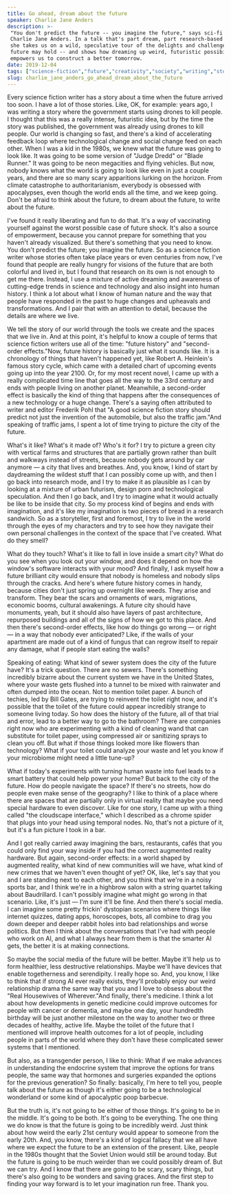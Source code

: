 ```yaml
---
title: Go ahead, dream about the future
speaker: Charlie Jane Anders
description: >-
 "You don't predict the future -- you imagine the future," says sci-fi writer
 Charlie Jane Anders. In a talk that's part dream, part research-based extrapolation,
 she takes us on a wild, speculative tour of the delights and challenges the
 future may hold -- and shows how dreaming up weird, futuristic possibilities
 empowers us to construct a better tomorrow.
date: 2019-12-04
tags: ["science-fiction","future","creativity","society","writing","storytelling"]
slug: charlie_jane_anders_go_ahead_dream_about_the_future
---
```


Every science fiction writer has a story about a time when the future arrived too soon. I
have a lot of those stories. Like, OK, for example: years ago, I was writing a story where
the government starts using drones to kill people. I thought that this was a really
intense, futuristic idea, but by the time the story was published, the government was
already using drones to kill people. Our world is changing so fast, and there's a kind of
accelerating feedback loop where technological change and social change feed on each
other. When I was a kid in the 1980s, we knew what the future was going to look like. It
was going to be some version of "Judge Dredd" or "Blade Runner." It was going to be neon
megacities and flying vehicles. But now, nobody knows what the world is going to look like
even in just a couple years, and there are so many scary apparitions lurking on the
horizon. From climate catastrophe to authoritarianism, everybody is obsessed with
apocalypses, even though the world ends all the time, and we keep going. Don't be afraid to
think about the future, to dream about the future, to write about the future.

I've found it really liberating and fun to do that. It's a way of vaccinating yourself
against the worst possible case of future shock. It's also a source of empowerment,
because you cannot prepare for something that you haven't already visualized. But there's
something that you need to know. You don't predict the future; you imagine the future. So
as a science fiction writer whose stories often take place years or even centuries from
now, I've found that people are really hungry for visions of the future that are both
colorful and lived in, but I found that research on its own is not enough to get me there.
Instead, I use a mixture of active dreaming and awareness of cutting-edge trends in
science and technology and also insight into human history. I think a lot about what I
know of human nature and the way that people have responded in the past to huge changes
and upheavals and transformations. And I pair that with an attention to detail, because
the details are where we live.

We tell the story of our world through the tools we create and the spaces that we live in.
And at this point, it's helpful to know a couple of terms that science fiction writers use
all of the time: "future history" and "second-order effects."Now, future history is
basically just what it sounds like. It is a chronology of things that haven't happened
yet, like Robert A. Heinlein's famous story cycle, which came with a detailed chart of
upcoming events going up into the year 2100. Or, for my most recent novel, I came up with
a really complicated time line that goes all the way to the 33rd century and ends with
people living on another planet. Meanwhile, a second-order effect is basically the kind of
thing that happens after the consequences of a new technology or a huge change. There's a
saying often attributed to writer and editor Frederik Pohl that "A good science fiction
story should predict not just the invention of the automobile, but also the traffic
jam."And speaking of traffic jams, I spent a lot of time trying to picture the city of the
future.

What's it like? What's it made of? Who's it for? I try to picture a green city with
vertical farms and structures that are partially grown rather than built and walkways
instead of streets, because nobody gets around by car anymore — a city that lives and
breathes. And, you know, I kind of start by daydreaming the wildest stuff that I can
possibly come up with, and then I go back into research mode, and I try to make it as
plausible as I can by looking at a mixture of urban futurism, design porn and
technological speculation. And then I go back, and I try to imagine what it would actually
be like to be inside that city. So my process kind of begins and ends with imagination,
and it's like my imagination is two pieces of bread in a research sandwich. So as a
storyteller, first and foremost, I try to live in the world through the eyes of my
characters and try to see how they navigate their own personal challenges in the context
of the space that I've created. What do they smell?

What do they touch? What's it like to fall in love inside a smart city? What do you see
when you look out your window, and does it depend on how the window's software interacts
with your mood? And finally, I ask myself how a future brilliant city would ensure that
nobody is homeless and nobody slips through the cracks. And here's where future history
comes in handy, because cities don't just spring up overnight like weeds. They arise and
transform. They bear the scars and ornaments of wars, migrations, economic booms, cultural
awakenings. A future city should have monuments, yeah, but it should also have layers of
past architecture, repurposed buildings and all of the signs of how we got to this
place. And then there's second-order effects, like how do things go wrong — or right — in a
way that nobody ever anticipated? Like, if the walls of your apartment are made out of a
kind of fungus that can regrow itself to repair any damage, what if people start eating
the walls?

Speaking of eating: What kind of sewer system does the city of the future have? It's a
trick question. There are no sewers. There's something incredibly bizarre about the
current system we have in the United States, where your waste gets flushed into a tunnel
to be mixed with rainwater and often dumped into the ocean. Not to mention toilet paper. A
bunch of techies, led by Bill Gates, are trying to reinvent the toilet right now, and it's
possible that the toilet of the future could appear incredibly strange to someone living
today. So how does the history of the future, all of that trial and error, lead to a
better way to go to the bathroom? There are companies right now who are experimenting with
a kind of cleaning wand that can substitute for toilet paper, using compressed air or
sanitizing sprays to clean you off. But what if those things looked more like flowers than
technology? What if your toilet could analyze your waste and let you know if your
microbiome might need a little tune-up?

What if today's experiments with turning human waste into fuel leads to a smart battery
that could help power your home? But back to the city of the future. How do people navigate
the space? If there's no streets, how do people even make sense of the geography? I like
to think of a place where there are spaces that are partially only in virtual reality that
maybe you need special hardware to even discover. Like for one story, I came up with a
thing called "the cloudscape interface," which I described as a chrome spider that plugs
into your head using temporal nodes. No, that's not a picture of it, but it's a fun
picture I took in a bar.

And I got really carried away imagining the bars, restaurants, cafés that you could only
find your way inside if you had the correct augmented reality hardware. But again,
second-order effects: in a world shaped by augmented reality, what kind of new communities
will we have, what kind of new crimes that we haven't even thought of yet? OK, like, let's
say that you and I are standing next to each other, and you think that we're in a noisy
sports bar, and I think we're in a highbrow salon with a string quartet talking about
Baudrillard. I can't possibly imagine what might go wrong in that scenario. Like, it's
just — I'm sure it'll be fine. And then there's social media. I can imagine some pretty
frickin' dystopian scenarios where things like internet quizzes, dating apps, horoscopes,
bots, all combine to drag you down deeper and deeper rabbit holes into bad relationships
and worse politics. But then I think about the conversations that I've had with people who
work on AI, and what I always hear from them is that the smarter AI gets, the better it is
at making connections.

So maybe the social media of the future will be better. Maybe it'll help us to form
healthier, less destructive relationships. Maybe we'll have devices that enable
togetherness and serendipity. I really hope so. And, you know, I like to think that if
strong AI ever really exists, they'll probably enjoy our weird relationship drama the same
way that you and I love to obsess about the "Real Housewives of Wherever."And finally,
there's medicine. I think a lot about how developments in genetic medicine could improve
outcomes for people with cancer or dementia, and maybe one day, your hundredth birthday
will be just another milestone on the way to another two or three decades of healthy,
active life. Maybe the toilet of the future that I mentioned will improve health outcomes
for a lot of people, including people in parts of the world where they don't have these
complicated sewer systems that I mentioned.

But also, as a transgender person, I like to think: What if we make advances in
understanding the endocrine system that improve the options for trans people, the same way
that hormones and surgeries expanded the options for the previous generation? So finally:
basically, I'm here to tell you, people talk about the future as though it's either going
to be a technological wonderland or some kind of apocalyptic poop barbecue.

But the truth is, it's not going to be either of those things. It's going to be in the
middle. It's going to be both. It's going to be everything. The one thing we do know is
that the future is going to be incredibly weird. Just think about how weird the early 21st
century would appear to someone from the early 20th. And, you know, there's a kind of
logical fallacy that we all have where we expect the future to be an extension of the
present. Like, people in the 1980s thought that the Soviet Union would still be around
today. But the future is going to be much weirder than we could possibly dream of. But we
can try. And I know that there are going to be scary, scary things, but there's also going
to be wonders and saving graces. And the first step to finding your way forward is to let
your imagination run free. Thank you.

<!--
ad_duration=3.33
comment_count=14
event="TEDWomen 2019"
external_duration=0
external_start_time=0
has_talk_citation=1
intro_duration=11.82
is_subtitle_required="False"
is_talk_featured="True"
language="en"
language_swap="False"
native_language="en"
number_of_related_talks=6
number_of_speakers=1
number_of_subtitled_videos=15
number_of_tags=6
number_of_talk_download_languages=15
number_of_talk_more_resources=1
number_of_talk_recommendations=1
number_of_talks_take_actions=1
post_ad_duration=0.83
published_timestamp="2020-03-20 14:50:16"
recording_date="2019-12-04"
speaker_description="Author"
speaker_is_published=1
speaker_name="Charlie Jane Anders"
talk_name="Go ahead, dream about the future"
talk_recommendations_blurb="More resources curated by Charlie Jane Anders"
talks_tags=["science-fiction","future","creativity","society","writing","storytelling"]
url_audio="https://download.ted.com/talks/CharlieJaneAnders_2019W.mp3?apikey=acme-roadrunner"
url_photo_speaker="https://pe.tedcdn.com/images/ted/e7db36796543e3203b48db061fb4555c27b1cd0d_254x191.jpg"
url_photo_talk="https://s3.amazonaws.com/talkstar-photos/uploads/52f77cb5-6b08-463f-899e-0648994b4d4c/CharlieJaneAnders_2019W-embed.jpg"
url_webpage="https://www.ted.com/talks/charlie_jane_anders_go_ahead_dream_about_the_future"
video_type_name="TED Stage Talk"
-->